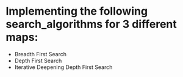 # Implementing the following search_algorithms for 3 different maps:

- Breadth First Search
- Depth First Search
- Iterative Deepening Depth First Search
